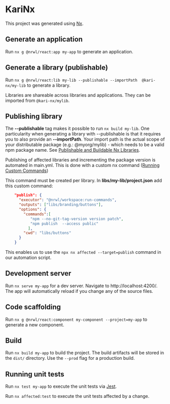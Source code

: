 

# KariNx

This project was generated using [Nx](https://nx.dev).

## Generate an application

Run `nx g @nrwl/react:app my-app` to generate an application.

## Generate a library (publishable)

Run `nx g @nrwl/react:lib my-lib --publishable --importPath  @kari-nx/my-lib` to generate a library.

Libraries are shareable across libraries and applications. They can be imported from `@kari-nx/mylib`.

## Publishing library

The __--publishable__ tag makes it possible to run `nx build my-lib`. One particularity when generating a library with --publishable is that it requires you to also provide an __--importPath__. Your import path is the actual scope of your distributable package (e.g.: @myorg/mylib) - which needs to be a valid npm package name. See [Publishable and Buildable Nx Libraries](https://nx.dev/structure/buildable-and-publishable-libraries).

Publishing of affected libraries and incrementing the package version is automated in main.yml. This is done with a custom nx command ([Running Custom Commands](https://nx.dev/executors/run-commands-builder))

This command must be created per library. In __libs/my-lib/project.json__ add this custom command:

```json
    "publish": {
      "executor": "@nrwl/workspace:run-commands",
      "outputs": ["libs/branding/buttons"],
      "options": {
        "commands":[
           "npm --no-git-tag-version version patch",
           "npm publish  --access public"
          ],
        "cwd": "libs/buttons"
      }
    }
```

This enables us to use the `npx nx affected --target=publish` command in our automation script.




## Development server

Run `nx serve my-app` for a dev server. Navigate to http://localhost:4200/. The app will automatically reload if you change any of the source files.

## Code scaffolding

Run `nx g @nrwl/react:component my-component --project=my-app` to generate a new component.

## Build

Run `nx build my-app` to build the project. The build artifacts will be stored in the `dist/` directory. Use the `--prod` flag for a production build.

## Running unit tests

Run `nx test my-app` to execute the unit tests via [Jest](https://jestjs.io).

Run `nx affected:test` to execute the unit tests affected by a change.